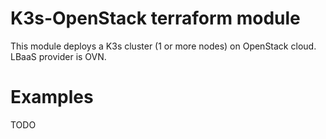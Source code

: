# K3s-OpenStack terraform module

This module deploys a K3s cluster (1 or more nodes) on OpenStack cloud.
LBaaS provider is OVN.

# Examples

TODO
